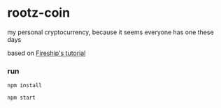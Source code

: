 # rootz-coin

my personal cryptocurrency, because it seems everyone has one these days

based on [Fireship's tutorial](https://www.youtube.com/watch?v=qF7dkrce-mQ&list=WL&index=10&ab_channel=Fireship)

### run

`npm install`

`npm start`
